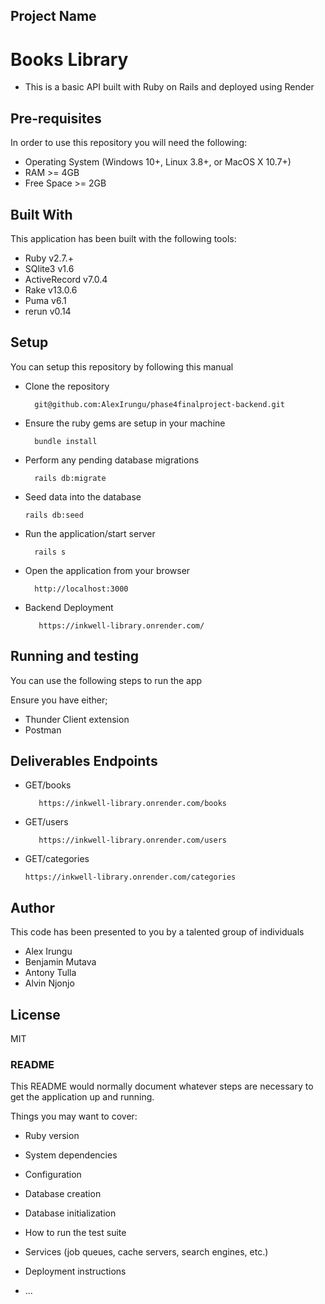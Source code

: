 ## Project Name
# Books Library
* This is a basic API built with Ruby on Rails and deployed using Render

## Pre-requisites
In order to use this repository you will need the following:

* Operating System (Windows 10+, Linux 3.8+, or MacOS X 10.7+)
* RAM >= 4GB
* Free Space >= 2GB

## Built With
This application has been built with the following tools:

* Ruby v2.7.+
* SQlite3 v1.6
* ActiveRecord v7.0.4
* Rake v13.0.6
* Puma v6.1
* rerun v0.14

## Setup
You can setup this repository by following this manual

* Clone the repository

        git@github.com:AlexIrungu/phase4finalproject-backend.git


* Ensure the ruby gems are setup in your machine

        bundle install

* Perform any pending database migrations

        rails db:migrate

* Seed data into the database

      rails db:seed

* Run the application/start server

        rails s

* Open the application from your browser

        http://localhost:3000

* Backend Deployment

         https://inkwell-library.onrender.com/

## Running and testing
You can use the following steps to run the app

Ensure you have either;
* Thunder Client extension
* Postman

## Deliverables Endpoints
* GET/books

         https://inkwell-library.onrender.com/books
    
* GET/users

         https://inkwell-library.onrender.com/users
    
* GET/categories

      https://inkwell-library.onrender.com/categories

  
## Author
This code has been presented to you by a talented group of individuals
* Alex Irungu
* Benjamin Mutava
* Antony Tulla
* Alvin Njonjo

## License
MIT 


### README

This README would normally document whatever steps are necessary to get the
application up and running.

Things you may want to cover:

* Ruby version

* System dependencies

* Configuration

* Database creation

* Database initialization

* How to run the test suite

* Services (job queues, cache servers, search engines, etc.)

* Deployment instructions

* ...
